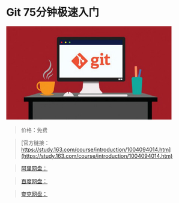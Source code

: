 # Git 75分钟极速入门

![img](../../../assets/study163/free/7192CB6E6D41C118BA57B5C8A9A47BD5.jpg)

> 价格：免费

> [官方链接：https://study.163.com/course/introduction/1004094014.htm](https://study.163.com/course/introduction/1004094014.htm)

> [阿里网盘：]()

> [百度网盘：]()

> [夸克网盘：]()
